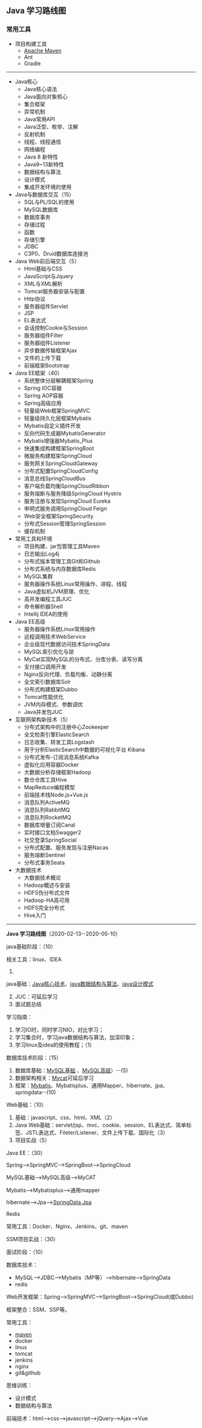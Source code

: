 Java 学习路线图
----

### 常用工具

- 项目构建工具
    - [Apache Maven](docs/notes/Maven学习笔记.md)
    - Ant
    - Gradle

----

- Java核心
    - Java核心语法
    - Java面向对象核心
    - 集合框架
    - 异常机制
    - Java常用API
    - Java泛型、枚举、注解
    - 反射机制
    - 线程、线程通信
    - 网络编程
    - Java 8 新特性
    - Java9~13新特性
    - 数据结构与算法
    - 设计模式
    - 集成开发环境的使用
- Java与数据库交互（15）
    - SQL与PL/SQL的使用
    - MySQL数据库
    - 数据库事务
    - 存储过程
    - 函数
    - 存储引擎
    - JDBC
    - C3P0、Druid数据库连接池
- Java Web前后端交互（5）
    - Html基础与CSS
    - JavaScript与Jquery
    - XML与XML解析
    - Tomcat服务器安装与配置
    - Http协议
    - 服务器组件Servlet
    - JSP
    - EL表达式
    - 会话控制Cookie与Session
    - 服务器组件Filter
    - 服务器组件Listener
    - 异步数据传输框架Ajax
    - 文件的上传下载
    - 前端框架Bootstrap
- Java EE框架（40）
    - 系统整体分层解耦框架Spring
    - Spring IOC容器
    - Spring AOP容器
    - Spring高级应用
    - 轻量级Web框架SpringMVC
    - 轻量级持久化层框架Mybatis
    - Mybatis自定义插件开发
    - 反向代码生成器MybatisGenerator
    - Mybatis增强器Mybatis_Plus
    - 快速集成构建框架SpringBoot
    - 微服务构建框架SpringCloud
    - 服务网关SpringCloudGateway
    - 分布式配置SpringCloudConfig
    - 消息总线SpringCloudBus
    - 客户端负载均衡SpringCloudRibbon
    - 服务熔断与服务降级SpringCloud Hystrix
    - 服务注册与发现SpringCloud Eureka
    - 申明式服务调用SpringCloud Feign
    - Web安全框架SpringSecurity
    - 分布式Session管理SpringSession
    - 缓存机制
- 常用工具和环境
    - 项目构建、jar包管理工具Maven
    - 日志输出Log4j
    - 分布式版本管理工具Git和Github
    - 分布式系统与内存数据库Redis
    - MySQL集群
    - 服务器操作系统Linux常用操作、进程、线程
    - Java虚拟机JVM原理、优化
    - 高并发编程工具JUC
    - 命令解析器Shell
    - Intellij IDEA的使用
- Java EE高级
    - 服务器操作系统Linux常用操作
    - 远程调用技术WebService
    - 企业级现代数据访问技术SpringData
    - MySQL索引优化与锁
    - MyCat实现MySQL的分布式、分库分表、读写分离
    - 支付接口调用开发
    - Nginx反向代理、负载均衡、动静分离
    - 全文索引数据库Solr
    - 分布式构建框架Dubbo
    - Tomcat性能优化
    - JVM内存模式、参数调优
    - Java并发包JUC
- 互联网架构新技术（5）
    - 分布式架构中的注册中心Zookeeper
    - 全文检索引擎ElasticSearch
    - 日志收集、转发工具Logstash
    - 用于分析ElasticSearch中数据的可视化平台 Kibana
    - 分布式发布-订阅消息系统Kafka
    - 虚拟化应用容器Docker
    - 大数据分析存储框架Hadoop
    - 数仓仓库工具Hive
    - MapReduce编程模型
    - 前端技术栈Node.js+Vue.js
    - 消息队列ActiveMQ
    - 消息队列RabbitMQ
    - 消息队列RocketMQ
    - 数据库增量订阅Canal
    - 实时接口文档Swagger2
    - 社交登录SpringSocial
    - 分布式配置、服务发现与注册Nacas
    - 服务熔断Sentinel
    - 分布式事务Seata
- 大数据技术
    - 大数据技术概论
    - Hadoop概述与安装
    - HDFS伪分布式文件
    - Hadoop-HA高可用
    - HDFS完全分布式
    - Hive入门

-------

**Java 学习路线图**（2020-02-13--2020-05-10）

java基础阶段：（10）

相关工具：linux、IDEA

1.

java基础：[Java核心技术](https://www.bilibili.com/video/av48144058/?spm_id_from=333.788.b_636f6d6d656e74.5)、[java数据结构与算法](www.bilibili.com/video/av54029771/)、[java设计模式]( https://www.bilibili.com/video/av57936239/?spm_id_from=333.788.b_636f6d6d656e74.20 )

2. JUC：可延后学习
3. 面试题总结

学习指南：

1. 学习IO时，同时学习NIO，对比学习；
2. 学习集合时，学习java数据结构与算法，加深印象；
3. 学习linux及idea的使用教程；（1）

数据库技术阶段：（15）

1. 数据库基础：[MySQL基础]( www.bilibili.com/video/av21400736/ )
   、[MySQL高级](https://www.bilibili.com/video/av21334868/?spm_id_from=333.788.b_636f6d6d656e74.37 )）--(5)
2. 数据架构相关：[Mycat]( https://www.bilibili.com/video/av80469766/?spm_id_from=333.788.b_636f6d6d656e74.54 )可延后学习
3. 框架：[Mybatis](mybatis-examples/README.md)、Mybatisplus、通用Mapper、hibernate、jpa、springdata--(10)

Web基础：（10）

1. 基础：javascript、css、html、XML（2）
2. Java Web基础：servlet/jsp、mvc、cookie、session、EL表达式、简单标签、JSTL表达式、Fileter/Listener、文件上传下载、国际化（3）
3. 项目实战（5）

Java EE：（30）

Spring-->SpringMVC-->SpringBoot-->SpringCloud

MySQL基础-->MySQL高级-->MyCAT

Mybatis-->Mybatisplus-->通用mapper

hibernate-->Jpa-->[SpringData Jpa](./spring-data-jpa-examples/)

Redis

常用工具：Docker、Nginx、Jenkins、git、maven

SSM项目实战：（30）

面试阶段：（10）

数据库技术：

- MySQL-->JDBC-->Mybatis（MP等）-->hibernate-->SpringData
- redis

Web开发框架：Spring-->SpringMVC-->SpringBoot-->SpringCloud(或Dubbo)

框架整合：SSM、SSP等。

常用工具：

- [maven](docs/notes/Maven学习笔记.md)
- docker
- linux
- tomcat
- jenkins
- nginx
- git&github

思维训练：

- 设计模式
- 数据结构与算法

前端技术：html-->css-->javascript-->jQuery-->Ajax-->Vue